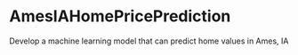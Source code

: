 # AmesIAHomePricePrediction
Develop a machine learning model that can predict home values in Ames, IA
